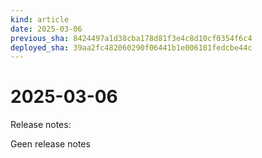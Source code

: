 ```yaml
---
kind: article
date: 2025-03-06
previous_sha: 8424497a1d38cba178d81f3e4c8d10cf0354f6c4
deployed_sha: 39aa2fc482060290f06441b1e006181fedcbe44c
---
```


# 2025-03-06

Release notes:

Geen release notes
